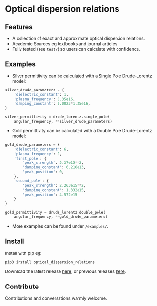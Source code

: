 # Optical dispersion relations

## Features

* A collection of exact and approximate optical dispersion relations.
* Academic Sources eg textbooks and journal articles.
* Fully tested (see `test/`) so users can calculate with confidence.

## Examples

* Silver permittivity can be calculated with a Single Pole Drude-Lorentz model:

```py
silver_drude_parameters = {
	'dielectric_constant': 1,
	'plasma_frequency': 1.35e16,
	'damping_constant': 0.0023*1.35e16,
}

silver_permittivity = drude_lorentz.single_pole(
	angular_frequency, **silver_drude_parameters)
```

* Gold permittivity can be calculated with a Double Pole Drude-Lorentz model:

```py
gold_drude_parameters = {
	'dielectric_constant': 6,
	'plasma_frequency': 1,
	'first_pole': {
		'peak_strength': 5.37e15**2,
		'damping_constant': 6.216e13,
		'peak_position': 0,
	},
	'second_pole': {
		'peak_strength': 2.263e15**2,
		'damping_constant': 1.332e15,
		'peak_position': 4.572e15
	}
}

gold_permittivity = drude_lorentz.double_pole(
	angular_frequency, **gold_drude_parameters)
```

* More examples can be found under `/examples/`.

## Install

Install with pip eg:

```sh
pip3 install optical_dispersion_relations
```

Download the latest release [here](https://github.com/g-duff/optical_dispersion_relations/releases/latest), or previous releases [here](https://github.com/g-duff/optical_dispersion_relations/releases).

## Contribute

Contributions and conversations warmly welcome.
